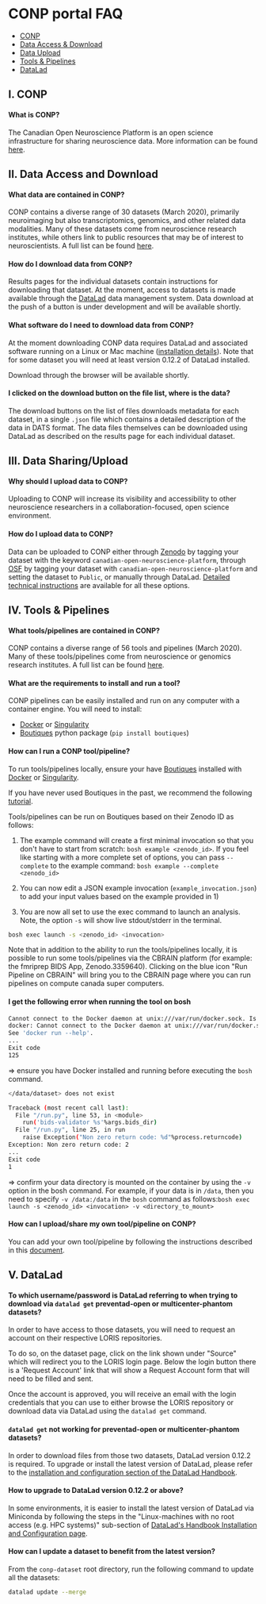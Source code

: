 # CONP portal FAQ

- [CONP](#conp)
- [Data Access & Download](#data-download)
- [Data Upload](#data-upload)
- [Tools & Pipelines](#tools)
- [DataLad](#datalad) 

## <a name="conp"></a>I. CONP

#### **What is CONP?**

The Canadian Open Neuroscience Platform is an open science infrastructure for sharing neuroscience data.  More information can be found [here](https://conp.ca).

## <a name="data-download"></a>II. Data Access and Download

#### **What data are contained in CONP?**

CONP contains a diverse range of 30 datasets (March 2020), primarily neuroimaging but also transcriptomics, genomics, and other related data modalities.  Many of these datasets come from neuroscience research institutes, while others link to public resources that may be of interest to neuroscientists. A full list can be found [here](https://portal.conp.ca/search).

#### **How do I download data from CONP?**

Results pages for the individual datasets contain instructions for downloading that dataset.  At the moment, access to datasets is made available through the [DataLad](www.datalad.org) data management system.  Data download at the push of a button is under development and will be available shortly.

#### **What software do I need to download data from CONP?**

At the moment downloading CONP data requires DataLad and associated software running on a Linux or Mac machine ([installation details](http://handbook.datalad.org/en/latest/intro/installation.html#install)). Note that for some dataset you will need at least version 0.12.2 of DataLad installed. 

Download through the browser will be available shortly.

#### **I clicked on the download button on the file list, where is the data?**

The download buttons on the list of files downloads metadata for each dataset, in a single `.json` file which contains a detailed description of the data in DATS format.  The data files themselves can be downloaded using DataLad as described on the results page for each individual dataset.

## <a name="data-upload"></a>III. Data Sharing/Upload

#### **Why should I upload data to CONP?**

Uploading to CONP will increase its visibility and accessibility to other neuroscience researchers in a collaboration-focused, open science environment. 

#### **How do I upload data to CONP?**

Data can be uploaded to CONP either through [Zenodo](https://zenodo.org) by tagging your dataset with the keyword `canadian-open-neuroscience-platform`, through [OSF](https://osf.io) by tagging your dataset with `canadian-open-neuroscience-platform` and setting the dataset to `Public`, or manually through DataLad.  [Detailed technical instructions](https://github.com/CONP-PCNO/conp-documentation/blob/master/datalad_dataset_addition_procedure.md) are available for all these options.

## <a name="tools"></a>IV. Tools & Pipelines

#### **What tools/pipelines are contained in CONP?**

CONP contains a diverse range of 56 tools and pipelines (March 2020).  Many of these tools/pipelines come from neuroscience or genomics research institutes. A full list can be found [here](https://portal.conp.ca/pipelines).

#### **What are the requirements to install and run a tool?**

CONP pipelines can be easily installed and run on any computer with a container engine. You will need to install:

- [Docker](https://www.docker.com/) or [Singularity](https://singularity.lbl.gov/) 
- [Boutiques](https://pypi.org/project/boutiques/) python package (`pip install boutiques`)

#### **How can I run a CONP tool/pipeline?**

To run tools/pipelines locally, ensure your have [Boutiques](https://pypi.org/project/boutiques/) installed with [Docker](https://www.docker.com/) or [Singularity](https://singularity.lbl.gov/).

If you have never used Boutiques in the past, we recommend the following [tutorial](https://nbviewer.jupyter.org/github/boutiques/tutorial/blob/master/notebooks/boutiques-tutorial.ipynb#reusing_tools).

Tools/pipelines can be run on Boutiques based on their Zenodo ID as follows:

1) The example command will create a first minimal invocation so that you don't have to start from scratch: `bosh example <zenodo_id>`. If you feel like starting with a more complete set of options, you can pass `--complete` to the example command: `bosh example --complete <zenodo_id>`

2) You can now edit a JSON example invocation (`example_invocation.json`) to add your input values based on the example provided in 1)


3) You are now all set to use the exec command to launch an analysis. Note, the option `-s` will show live stdout/stderr in the terminal.

```bash
bosh exec launch -s <zenodo_id> <invocation>
```

Note that in addition to the ability to run the tools/pipelines locally, it is possible to run some tools/pipelines via the CBRAIN platform (for example: the fmriprep BIDS App, Zenodo.3359640). Clicking on the blue icon "Run Pipeline on CBRAIN" will bring you to the CBRAIN page where you can run pipelines on compute canada super computers.

#### **I get the following error when running the tool on bosh**

```bash
Cannot connect to the Docker daemon at unix:///var/run/docker.sock. Is the docker daemon running?
docker: Cannot connect to the Docker daemon at unix:///var/run/docker.sock. Is the docker daemon running?.
See 'docker run --help'.
...
Exit code
125
```

=> ensure you have Docker installed and running before executing the `bosh` command.


```bash
</data/dataset> does not exist

Traceback (most recent call last):
  File "/run.py", line 53, in <module>
    run('bids-validator %s'%args.bids_dir)
  File "/run.py", line 25, in run
    raise Exception("Non zero return code: %d"%process.returncode)
Exception: Non zero return code: 2
...
Exit code
1
```

=> confirm your data directory is mounted on the container by using the `-v` option in the bosh command. For example, if your data is in `/data`, then you need to specify `-v /data:/data` in the `bosh` command as follows:`bosh exec launch -s <zenodo_id> <invocation> -v <directory_to_mount>`

#### **How can I upload/share my own tool/pipeline on CONP?**

You can add your own tool/pipeline by following the instructions described in this [document](https://nbviewer.jupyter.org/github/boutiques/tutorial/blob/master/notebooks/boutiques-tutorial.ipynb#publishing_tools).

## <a name="datalad"></a>V. DataLad

#### **To which username/password is DataLad referring to when trying to download via `datalad get` preventad-open or multicenter-phantom datasets?**

In order to have access to those datasets, you will need to request an account on their respective LORIS repositories. 

To do so, on the dataset page, click on the link shown under "Source" which will redirect you to the LORIS login page. Below the login button there is a 'Request Account' link that will show a Request Account form that will need to be filled and sent. 

Once the account is approved, you will receive an email with the login credentials that you can use to either browse the LORIS repository or download data via DataLad using the `datalad get` command.

#### **`datalad get` not working for preventad-open or multicenter-phantom datasets?**

In order to download files from those two datasets, DataLad version 0.12.2 is required. To upgrade or install the latest version of DataLad, please refer to the [installation and configuration section of the DataLad Handbook](http://handbook.datalad.org/en/latest/intro/installation.html#install). 

#### **How to upgrade to DataLad version 0.12.2 or above?**

In some environments, it is easier to install the latest version of DataLad via Miniconda by following the steps in the "Linux-machines with no root access (e.g. HPC systems)" sub-section of [DataLad's Handbook Installation and Configuration page](http://handbook.datalad.org/en/latest/intro/installation.html#install).

#### **How can I update a dataset to benefit from the latest version?**

From the `conp-dataset` root directory, run the following command to update all the datasets:

```bash
datalad update --merge 
```


